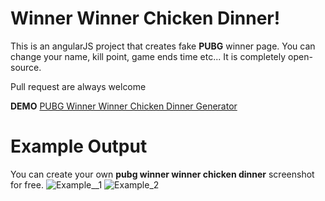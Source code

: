 # Winner Winner Chicken Dinner!

This is an angularJS project that creates fake **PUBG** winner page. You can change your name, kill point, game ends time etc... It is completely open-source.

Pull request are always welcome

**DEMO** [ PUBG Winner Winner Chicken Dinner Generator](http://hasbisevinc.com/pubg_winner_image_creator/)

# Example Output

You can create your own **pubg winner winner chicken dinner** screenshot for free.
![Example__1](https://raw.githubusercontent.com/hasbisevinc/WinnerWinnerChickenDinnerGenerator/master/example__1.png)
![Example_2](https://raw.githubusercontent.com/hasbisevinc/WinnerWinnerChickenDinnerGenerator/master/example_2.png)
